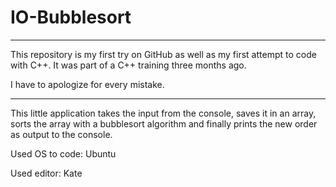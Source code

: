 # IO-Bubblesort

_____________________________________________________________________________________________________________________________
This repository is my first try on GitHub as well as my first attempt to code with C++. It was part of a C++ training three months ago.

I have to apologize for every mistake.
_____________________________________________________________________________________________________________________________

This little application takes the input from the console, saves it in an array, sorts the array with a bubblesort algorithm and finally prints the new order as output to the console.

Used OS to code: Ubuntu

Used editor: Kate

